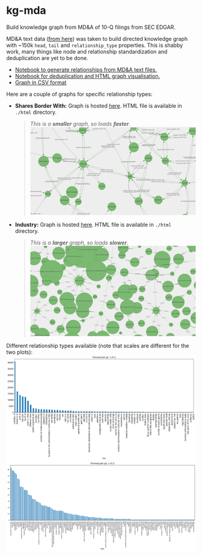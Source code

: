 # kg-mda
Build knowledge graph from MD&amp;A of 10-Q filings from SEC EDGAR.

MD&A text data ([from here](https://github.com/chenhuililucy/Management-Discussion-and-Analysis/)) was taken to build directed knowledge graph with ~150k `head`, `tail` and `relationship_type` properties. This is shabby work, many things like node and relationship standardization and deduplication are yet to be done.

- [Notebook to generate relationships from MD&A text files.](https://www.kaggle.com/code/l0new0lf/mda-relation-extracion-2019-21/)
- [Notebook for deduplication and HTML graph visualisation.](https://www.kaggle.com/l0new0lf/mda-relation-extracion-2019-21-deduplication)
- [Graph in CSV format](https://www.kaggle.com/code/l0new0lf/mda-relation-extracion-2019-21-deduplication/output?select=mda_relations_deduped.csv)

Here are a couple of graphs for specific relationship types:

- **Shares Border With:** Graph is hosted [here](https://inf800.github.io/kg-mda/html/industry_mda2019to21.html). HTML file is available in `./html` directory.
  > *This is a **smaller** graph, so loads **faster***.
  > <a href="https://inf800.github.io/kg-mda/html/shares_border_with_mda2019to21.html"><img src="assets/graph-loc.png"></img></a>
- **Industry:** Graph is hosted [here](https://inf800.github.io/kg-mda/html/shares_border_with_mda2019to21.html). HTML file is available in `./html` directory.
  > *This is a **larger** graph, so loads **slower***.
  > <a href="https://inf800.github.io/kg-mda/html/industry_mda2019to21.html"><img src="assets/graph-ind.png"></img></a>




Different relationship types available (note that scales are different for the two plots):
![image](assets/part1.png)
![image](assets/part2.png)
